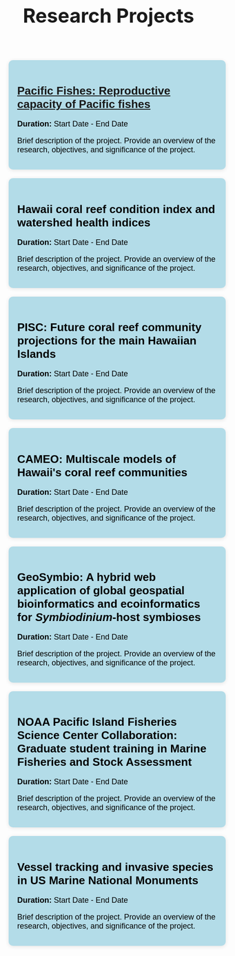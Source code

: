 <!DOCTYPE html>
<html lang="en">
<head>
    <meta charset="UTF-8">
    <meta name="viewport" content="width=device-width, initial-scale=1.0">
    <title>Research Projects</title>
    <link rel="stylesheet" href="/css/research.css">
    <style>
        html, body {
            margin: 0;
            padding: 0;
        }
        main {
            display: flex;
            flex-direction: column;
            width: 100%;
        }
        .research-container {
            display: flex;
            flex-direction: column;
            padding: 20px;
            width: 100%;
        }
        .research-project {
            width: 100%;
            margin-bottom: 20px;
            border-radius: 10px;
            background-color: #b3dce8;
            padding: 20px;
            box-shadow: 0 2px 10px rgba(0, 0, 0, 0.1);
            color: #000000;
            font-family: Arial, sans-serif;
            box-sizing: border-box;
            transition: transform 0.3s;
        }
        h1 {
            margin-bottom: 20px;
            font-size: 45px;
        }
        h2 {
            margin-bottom: 20px;
            font-size: 26px;
        }
        p {
            margin-bottom: 15px;
            font-size: 18px;
        }
    </style>
</head>
<body>

<header>
    <h1>Research Projects</h1>
</header>

<main>
    <div class="research-container">
        <div class="research-project">
            <h2><a href="./pacific-fishes.md">Pacific Fishes: Reproductive capacity of Pacific fishes</a></h2>
            <p><strong>Duration:</strong> Start Date - End Date</p>
            <p>Brief description of the project. Provide an overview of the research, objectives, and significance of the project.</p>
        </div>
        <div class="research-project">
            <h2>Hawaii coral reef condition index and watershed health indices</h2>
            <p><strong>Duration:</strong> Start Date - End Date</p>
            <p>Brief description of the project. Provide an overview of the research, objectives, and significance of the project.</p>
        </div>
        <div class="research-project">
            <h2>PISC: Future coral reef community projections for the main Hawaiian Islands</h2>
            <p><strong>Duration:</strong> Start Date - End Date</p>
            <p>Brief description of the project. Provide an overview of the research, objectives, and significance of the project.</p>
        </div>
        <div class="research-project">
            <h2>CAMEO: Multiscale models of Hawaii's coral reef communities</h2>
            <p><strong>Duration:</strong> Start Date - End Date</p>
            <p>Brief description of the project. Provide an overview of the research, objectives, and significance of the project.</p>
        </div>
        <div class="research-project">
            <h2>GeoSymbio: A hybrid web application of global geospatial bioinformatics and ecoinformatics for <em>Symbiodinium</em>-host symbioses</h2>
            <p><strong>Duration:</strong> Start Date - End Date</p>
            <p>Brief description of the project. Provide an overview of the research, objectives, and significance of the project.</p>
        </div>
        <div class="research-project">
            <h2>NOAA Pacific Island Fisheries Science Center Collaboration: Graduate student training in Marine Fisheries and Stock Assessment</h2>
            <p><strong>Duration:</strong> Start Date - End Date</p>
            <p>Brief description of the project. Provide an overview of the research, objectives, and significance of the project.</p>
        </div>
        <div class="research-project">
            <h2>Vessel tracking and invasive species in US Marine National Monuments</h2>
            <p><strong>Duration:</strong> Start Date - End Date</p>
            <p>Brief description of the project. Provide an overview of the research, objectives, and significance of the project.</p>
        </div>
    </div>
</main>

</body>
</html>
